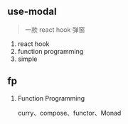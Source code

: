 ## use-modal

> 一款 react hook 弹窗

1. react hook
2. function programming
3. simple

## fp

1. Function Programming

   curry、compose、functor、Monad
